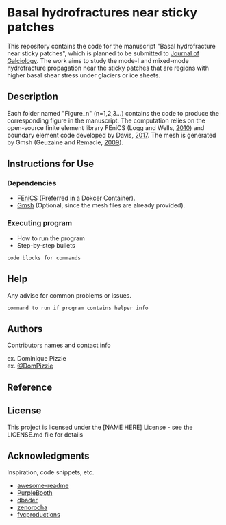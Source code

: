 # Basal hydrofractures near sticky patches

This repository contains the code for the manuscript "Basal hydrofracture near sticky patches", which is planned to be submitted to [Journal of Galciology](https://www.cambridge.org/core/journals/journal-of-glaciology). The work aims to study the mode-I and mixed-mode hydrofracture propagation near the sticky patches that are regions with higher basal shear stress under glaciers or ice sheets.

## Description

Each folder named "Figure_n" (n=1,2,3...) contains the code to produce the corresponding figure in the manuscript. The computation relies on the open-source finite element library FEniCS (Logg and Wells, [2010](https://doi.org/10.1145/1731022.1731030)) and boundary element code developed by Davis, [2017](https://abdn.primo.exlibrisgroup.com/discovery/delivery/44ABE_INST:44ABE_VU1/12153058290005941?lang=en&viewerServiceCode=AlmaViewer). The mesh is generated by Gmsh (Geuzaine and Remacle, [2009](https://doi.org/10.1002/nme.2579)).

## Instructions for Use

### Dependencies

* [FEniCS](https://fenicsproject.org/) (Preferred in a Dokcer Container).
* [Gmsh](https://gmsh.info/) (Optional, since the mesh files are already provided).

### Executing program

* How to run the program
* Step-by-step bullets
```
code blocks for commands
```

## Help

Any advise for common problems or issues.
```
command to run if program contains helper info
```

## Authors

Contributors names and contact info

ex. Dominique Pizzie  
ex. [@DomPizzie](https://twitter.com/dompizzie)

## Reference


## License

This project is licensed under the [NAME HERE] License - see the LICENSE.md file for details

## Acknowledgments

Inspiration, code snippets, etc.
* [awesome-readme](https://github.com/matiassingers/awesome-readme)
* [PurpleBooth](https://gist.github.com/PurpleBooth/109311bb0361f32d87a2)
* [dbader](https://github.com/dbader/readme-template)
* [zenorocha](https://gist.github.com/zenorocha/4526327)
* [fvcproductions](https://gist.github.com/fvcproductions/1bfc2d4aecb01a834b46)
